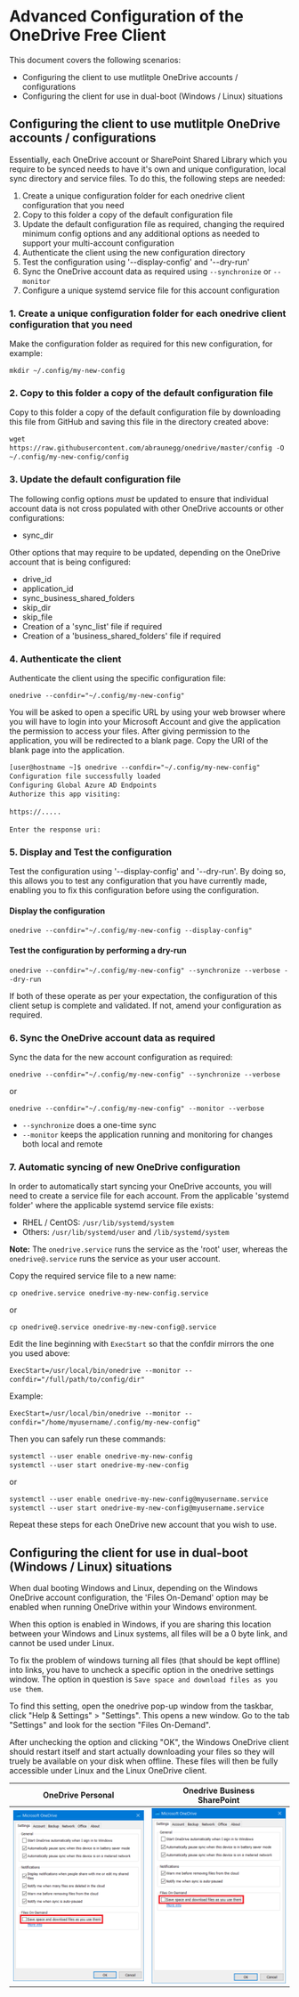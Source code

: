 # Advanced Configuration of the OneDrive Free Client
This document covers the following scenarios:
*   Configuring the client to use mutlitple OneDrive accounts / configurations
*   Configuring the client for use in dual-boot (Windows / Linux) situations

## Configuring the client to use mutlitple OneDrive accounts / configurations
Essentially, each OneDrive account or SharePoint Shared Library which you require to be synced needs to have it's own and unique configuration, local sync directory and service files. To do this, the following steps are needed:
1.  Create a unique configuration folder for each onedrive client configuration that you need
2.  Copy to this folder a copy of the default configuration file
3.  Update the default configuration file as required, changing the required minimum config options and any additional options as needed to support your multi-account configuration
4.  Authenticate the client using the new configuration directory
5.  Test the configuration using '--display-config' and '--dry-run'
6.  Sync the OneDrive account data as required using `--synchronize` or `--monitor`
7.  Configure a unique systemd service file for this account configuration

### 1. Create a unique configuration folder for each onedrive client configuration that you need
Make the configuration folder as required for this new configuration, for example:
```text
mkdir ~/.config/my-new-config
```

### 2. Copy to this folder a copy of the default configuration file
Copy to this folder a copy of the default configuration file by downloading this file from GitHub and saving this file in the directory created above:
```text
wget https://raw.githubusercontent.com/abraunegg/onedrive/master/config -O ~/.config/my-new-config/config
```

### 3. Update the default configuration file
The following config options *must* be updated to ensure that individual account data is not cross populated with other OneDrive accounts or other configurations:
* sync_dir

Other options that may require to be updated, depending on the OneDrive account that is being configured:
*   drive_id
*   application_id
*   sync_business_shared_folders
*   skip_dir
*   skip_file
*   Creation of a 'sync_list' file if required
*   Creation of a 'business_shared_folders' file if required

### 4. Authenticate the client
Authenticate the client using the specific configuration file:
```text
onedrive --confdir="~/.config/my-new-config"
```
You will be asked to open a specific URL by using your web browser where you will have to login into your Microsoft Account and give the application the permission to access your files. After giving permission to the application, you will be redirected to a blank page. Copy the URI of the blank page into the application.
```text
[user@hostname ~]$ onedrive --confdir="~/.config/my-new-config"
Configuration file successfully loaded
Configuring Global Azure AD Endpoints
Authorize this app visiting:

https://.....

Enter the response uri: 

```

### 5. Display and Test the configuration
Test the configuration using '--display-config' and '--dry-run'. By doing so, this allows you to test any configuration that you have currently made, enabling you to fix this configuration before using the configuration.

#### Display the configuration
```text
onedrive --confdir="~/.config/my-new-config --display-config"
```

#### Test the configuration by performing a dry-run
```text
onedrive --confdir="~/.config/my-new-config" --synchronize --verbose --dry-run
```

If both of these operate as per your expectation, the configuration of this client setup is complete and validated. If not, amend your configuration as required.

### 6. Sync the OneDrive account data as required
Sync the data for the new account configuration as required:
```text
onedrive --confdir="~/.config/my-new-config" --synchronize --verbose
```
or 
```text
onedrive --confdir="~/.config/my-new-config" --monitor --verbose
```

*   `--synchronize` does a one-time sync
*   `--monitor` keeps the application running and monitoring for changes both local and remote

### 7. Automatic syncing of new OneDrive configuration
In order to automatically start syncing your OneDrive accounts, you will need to create a service file for each account. From the applicable 'systemd folder' where the applicable systemd service file exists:
*   RHEL / CentOS: `/usr/lib/systemd/system`
*   Others: `/usr/lib/systemd/user` and `/lib/systemd/system`

**Note:** The `onedrive.service` runs the service as the 'root' user, whereas the `onedrive@.service` runs the service as your user account.

Copy the required service file to a new name:
```text
cp onedrive.service onedrive-my-new-config.service
```
or 
```text
cp onedrive@.service onedrive-my-new-config@.service
```

Edit the line beginning with `ExecStart` so that the confdir mirrors the one you used above:
```text
ExecStart=/usr/local/bin/onedrive --monitor --confdir="/full/path/to/config/dir"
```

Example:
```text
ExecStart=/usr/local/bin/onedrive --monitor --confdir="/home/myusername/.config/my-new-config"
```

Then you can safely run these commands:
```text
systemctl --user enable onedrive-my-new-config
systemctl --user start onedrive-my-new-config
```
or
```text
systemctl --user enable onedrive-my-new-config@myusername.service
systemctl --user start onedrive-my-new-config@myusername.service
```

Repeat these steps for each OneDrive new account that you wish to use.

## Configuring the client for use in dual-boot (Windows / Linux) situations
When dual booting Windows and Linux, depending on the Windows OneDrive account configuration, the 'Files On-Demand' option may be enabled when running OneDrive within your Windows environment.

When this option is enabled in Windows, if you are sharing this location between your Windows  and Linux systems, all files will be a 0 byte link, and cannot be used under Linux.

To fix the problem of windows turning all files (that should be kept offline) into links, you have to uncheck a specific option in the onedrive settings window. The option in question is `Save space and download files as you use them`.

To find this setting, open the onedrive pop-up window from the taskbar, click "Help & Settings" > "Settings". This opens a new window. Go to the tab "Settings" and look for the section "Files On-Demand".

After unchecking the option and clicking "OK", the Windows OneDrive client should restart itself and start actually downloading your files so they will truely be available on your disk when offline. These files will then be fully accessible under Linux and the Linux OneDrive client.

| OneDrive Personal | Onedrive Business<br>SharePoint |
|---|---|
| ![Uncheck-Personal](./images/personal-files-on-demand.png) | ![Uncheck-Business](./images/business-files-on-demand.png) |
